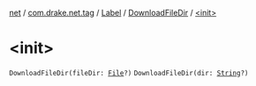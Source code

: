 [net](../../../index.md) / [com.drake.net.tag](../../index.md) / [Label](../index.md) / [DownloadFileDir](index.md) / [&lt;init&gt;](./-init-.md)

# &lt;init&gt;

`DownloadFileDir(fileDir: `[`File`](https://docs.oracle.com/javase/6/docs/api/java/io/File.html)`?)`
`DownloadFileDir(dir: `[`String`](https://kotlinlang.org/api/latest/jvm/stdlib/kotlin/-string/index.html)`?)`